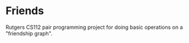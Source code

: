 Friends
=======
Rutgers CS112 pair programming project for doing basic operations on a "friendship graph". 
